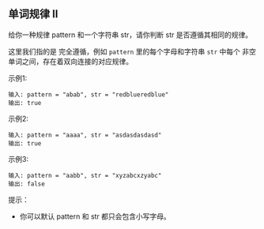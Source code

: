 ## 单词规律 II

给你一种规律 pattern 和一个字符串 str，请你判断 str 是否遵循其相同的规律。

这里我们指的是 完全遵循，例如 `pattern` 里的每个字母和字符串 `str` 中每个 非空 单词之间，存在着双向连接的对应规律。

示例1:

```
输入: pattern = "abab", str = "redblueredblue"
输出: true
```

示例2:

```
输入: pattern = "aaaa", str = "asdasdasdasd"
输出: true
```

示例3:

```
输入: pattern = "aabb", str = "xyzabcxzyabc"
输出: false
```

提示：

* 你可以默认 pattern 和 str 都只会包含小写字母。